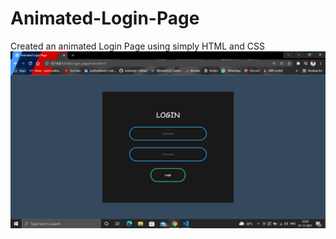 # Animated-Login-Page
Created an animated Login Page using simply HTML and CSS
<img src="Login page.PNG">
